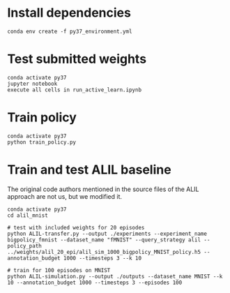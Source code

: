 # Install dependencies
```
conda env create -f py37_environment.yml
```

# Test submitted weights
```
conda activate py37
jupyter notebook
execute all cells in run_active_learn.ipynb
```

# Train policy
```
conda activate py37
python train_policy.py
``` 


# Train and test ALIL baseline

The original code authors mentioned in the source files of the ALIL approach are not us, but we modified it.

```
conda activate py37
cd alil_mnist

# test with included weights for 20 episodes 
python ALIL-transfer.py --output ./experiments --experiment_name bigpolicy_fmnist --dataset_name "fMNIST" --query_strategy alil --policy_path ../weights/alil_20_epi/alil_sim_1000_bigpolicy_MNIST_policy.h5 --annotation_budget 1000 --timesteps 3 --k 10

# train for 100 episodes on MNIST
python ALIL-simulation.py --output ./outputs --dataset_name MNIST --k 10 --annotation_budget 1000 --timesteps 3 --episodes 100
```